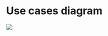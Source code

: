 # Use cases diagram

<!--
@startuml
class Family {
  FirstSurname : String
  SecondSurname : String
}
class Parent {
  Name : String
  Surname: String
} 
class Child {
  Name : String
} 
class BankAccount
class Course
abstract class "Activity"
class Familiar
class Individual
Activity <|-- Familiar
Activity <|-- Individual
Familiar o-up- Family
Activity o-up- BankAccount
Individual o-up- Child
Family *-- "N" Child
Family *-- "1..2" Parent
Parent *-- "0..N" BankAccount
Child o-- "1" Course
Family o-- BankAccount
@enduml
-->

![](www.plantuml.com/plantuml/png/XOz12i8m44NtFSKisqMl88s22rVY3K9cR0UJ2IGJmTjheOje0sxVVo5lfgmsQGc-ytHNq0Y9vqK1EP5JZjBrDvevAoKusy3-DNIzGOJJmXvNttxpgqqa-ZlapBF0qSh3E1VB9cpoKFrXdFAJTNrqYInWfK86mmUDum7sKTNMpgkDEhIj_4rkjJHBzsTC95Y2VmC0)
